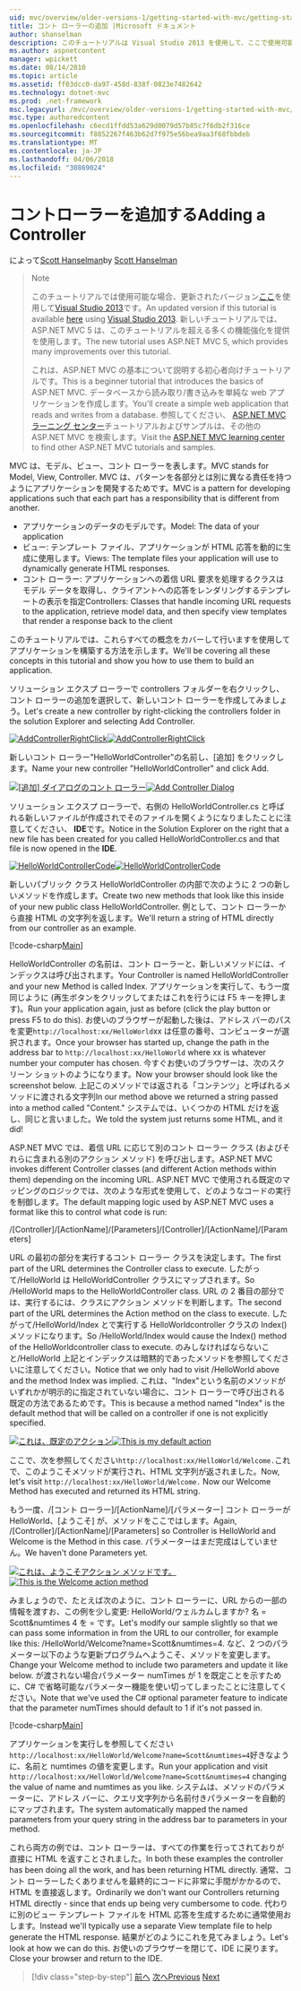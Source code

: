 ```yaml
---
uid: mvc/overview/older-versions-1/getting-started-with-mvc/getting-started-with-mvc-part2
title: コント ローラーの追加 |Microsoft ドキュメント
author: shanselman
description: このチュートリアルは Visual Studio 2013 を使用して、ここで使用可能な場合は、更新されたバージョンです。 新しいチュートリアルを使用して ASP.NET MVC 5 は、t に対して多くの機能強化を提供しています.
ms.author: aspnetcontent
manager: wpickett
ms.date: 08/14/2010
ms.topic: article
ms.assetid: ff03dcc0-da97-458d-838f-0823e7482642
ms.technology: dotnet-mvc
ms.prod: .net-framework
msc.legacyurl: /mvc/overview/older-versions-1/getting-started-with-mvc/getting-started-with-mvc-part2
msc.type: authoredcontent
ms.openlocfilehash: c6ecd1ffdd53a629d0079d57b85c7f6db2f316ce
ms.sourcegitcommit: f8852267f463b62d7f975e56bea9aa3f68fbbdeb
ms.translationtype: MT
ms.contentlocale: ja-JP
ms.lasthandoff: 04/06/2018
ms.locfileid: "30869024"
---
```

<a name="adding-a-controller"></a><span data-ttu-id="f3378-104">コントローラーを追加する</span><span class="sxs-lookup"><span data-stu-id="f3378-104">Adding a Controller</span></span>
====================
<span data-ttu-id="f3378-105">によって[Scott Hanselman](https://github.com/shanselman)</span><span class="sxs-lookup"><span data-stu-id="f3378-105">by [Scott Hanselman](https://github.com/shanselman)</span></span>

> > [!NOTE]
> > <span data-ttu-id="f3378-106">このチュートリアルでは使用可能な場合、更新されたバージョン[ここ](../../getting-started/introduction/getting-started.md)を使用して[Visual Studio 2013](https://www.microsoft.com/visualstudio/eng/2013-downloads)です。</span><span class="sxs-lookup"><span data-stu-id="f3378-106">An updated version if this tutorial is available [here](../../getting-started/introduction/getting-started.md) using [Visual Studio 2013](https://www.microsoft.com/visualstudio/eng/2013-downloads).</span></span> <span data-ttu-id="f3378-107">新しいチュートリアルでは、ASP.NET MVC 5 は、このチュートリアルを超える多くの機能強化を提供を使用します。</span><span class="sxs-lookup"><span data-stu-id="f3378-107">The new tutorial uses ASP.NET MVC 5, which provides many improvements over this tutorial.</span></span>
> 
> 
> <span data-ttu-id="f3378-108">これは、ASP.NET MVC の基本について説明する初心者向けチュートリアルです。</span><span class="sxs-lookup"><span data-stu-id="f3378-108">This is a beginner tutorial that introduces the basics of ASP.NET MVC.</span></span> <span data-ttu-id="f3378-109">データベースから読み取り/書き込みを単純な web アプリケーションを作成します。</span><span class="sxs-lookup"><span data-stu-id="f3378-109">You'll create a simple web application that reads and writes from a database.</span></span> <span data-ttu-id="f3378-110">参照してください、 [ASP.NET MVC ラーニング センター](../../../index.md)チュートリアルおよびサンプルは、その他の ASP.NET MVC を検索します。</span><span class="sxs-lookup"><span data-stu-id="f3378-110">Visit the [ASP.NET MVC learning center](../../../index.md) to find other ASP.NET MVC tutorials and samples.</span></span>


<span data-ttu-id="f3378-111">MVC は、モデル、ビュー、コント ローラーを表します。</span><span class="sxs-lookup"><span data-stu-id="f3378-111">MVC stands for Model, View, Controller.</span></span> <span data-ttu-id="f3378-112">MVC は、パターンを各部分とは別に異なる責任を持つようにアプリケーションを開発するためです。</span><span class="sxs-lookup"><span data-stu-id="f3378-112">MVC is a pattern for developing applications such that each part has a responsibility that is different from another.</span></span>

- <span data-ttu-id="f3378-113">アプリケーションのデータのモデルです。</span><span class="sxs-lookup"><span data-stu-id="f3378-113">Model: The data of your application</span></span>
- <span data-ttu-id="f3378-114">ビュー: テンプレート ファイル、アプリケーションが HTML 応答を動的に生成に使用します。</span><span class="sxs-lookup"><span data-stu-id="f3378-114">Views: The template files your application will use to dynamically generate HTML responses.</span></span>
- <span data-ttu-id="f3378-115">コント ローラー: アプリケーションへの着信 URL 要求を処理するクラスはモデル データを取得し、クライアントへの応答をレンダリングするテンプレートの表示を指定</span><span class="sxs-lookup"><span data-stu-id="f3378-115">Controllers: Classes that handle incoming URL requests to the application, retrieve model data, and then specify view templates that render a response back to the client</span></span>

<span data-ttu-id="f3378-116">このチュートリアルでは、これらすべての概念をカバーして行いますを使用してアプリケーションを構築する方法を示します。</span><span class="sxs-lookup"><span data-stu-id="f3378-116">We'll be covering all these concepts in this tutorial and show you how to use them to build an application.</span></span>

<span data-ttu-id="f3378-117">ソリューション エクスプ ローラーで controllers フォルダーを右クリックし、コント ローラーの追加を選択して、新しいコント ローラーを作成してみましょう。</span><span class="sxs-lookup"><span data-stu-id="f3378-117">Let's create a new controller by right-clicking the controllers folder in the solution Explorer and selecting Add Controller.</span></span>

<span data-ttu-id="f3378-118">[![AddControllerRightClick](getting-started-with-mvc-part2/_static/image2.png)](getting-started-with-mvc-part2/_static/image1.png)</span><span class="sxs-lookup"><span data-stu-id="f3378-118">[![AddControllerRightClick](getting-started-with-mvc-part2/_static/image2.png)](getting-started-with-mvc-part2/_static/image1.png)</span></span>

<span data-ttu-id="f3378-119">新しいコント ローラー"HelloWorldController"の名前し、[追加] をクリックします。</span><span class="sxs-lookup"><span data-stu-id="f3378-119">Name your new controller "HelloWorldController" and click Add.</span></span>

<span data-ttu-id="f3378-120">[![[追加] ダイアログのコント ローラー](getting-started-with-mvc-part2/_static/image4.png)](getting-started-with-mvc-part2/_static/image3.png)</span><span class="sxs-lookup"><span data-stu-id="f3378-120">[![Add Controller Dialog](getting-started-with-mvc-part2/_static/image4.png)](getting-started-with-mvc-part2/_static/image3.png)</span></span>

<span data-ttu-id="f3378-121">ソリューション エクスプ ローラーで、右側の HelloWorldController.cs と呼ばれる新しいファイルが作成されでそのファイルを開くようになりましたことに注意してください、 **IDE**です。</span><span class="sxs-lookup"><span data-stu-id="f3378-121">Notice in the Solution Explorer on the right that a new file has been created for you called HelloWorldController.cs and that file is now opened in the **IDE**.</span></span>

<span data-ttu-id="f3378-122">[![HelloWorldControllerCode](getting-started-with-mvc-part2/_static/image6.png)](getting-started-with-mvc-part2/_static/image5.png)</span><span class="sxs-lookup"><span data-stu-id="f3378-122">[![HelloWorldControllerCode](getting-started-with-mvc-part2/_static/image6.png)](getting-started-with-mvc-part2/_static/image5.png)</span></span>

<span data-ttu-id="f3378-123">新しいパブリック クラス HelloWorldController の内部で次のように 2 つの新しいメソッドを作成します。</span><span class="sxs-lookup"><span data-stu-id="f3378-123">Create two new methods that look like this inside of your new public class HelloWorldController.</span></span> <span data-ttu-id="f3378-124">例として、コント ローラーから直接 HTML の文字列を返します。</span><span class="sxs-lookup"><span data-stu-id="f3378-124">We'll return a string of HTML directly from our controller as an example.</span></span>

[!code-csharp[Main](getting-started-with-mvc-part2/samples/sample1.cs)]

<span data-ttu-id="f3378-125">HelloWorldController の名前は、コント ローラーと、新しいメソッドには、インデックスは呼び出されます。</span><span class="sxs-lookup"><span data-stu-id="f3378-125">Your Controller is named HelloWorldController and your new Method is called Index.</span></span> <span data-ttu-id="f3378-126">アプリケーションを実行して、もう一度同じように (再生ボタンをクリックしてまたはこれを行うには F5 キーを押します)。</span><span class="sxs-lookup"><span data-stu-id="f3378-126">Run your application again, just as before (click the play button or press F5 to do this).</span></span> <span data-ttu-id="f3378-127">お使いのブラウザーが起動した後は、アドレス バーのパスを変更`http://localhost:xx/HelloWorld`xx は任意の番号、コンピューターが選択されます。</span><span class="sxs-lookup"><span data-stu-id="f3378-127">Once your browser has started up, change the path in the address bar to `http://localhost:xx/HelloWorld` where xx is whatever number your computer has chosen.</span></span> <span data-ttu-id="f3378-128">今すぐお使いのブラウザーは、次のスクリーン ショットのようになります。</span><span class="sxs-lookup"><span data-stu-id="f3378-128">Now your browser should look like the screenshot below.</span></span> <span data-ttu-id="f3378-129">上記このメソッドでは返される「コンテンツ」と呼ばれるメソッドに渡される文字列</span><span class="sxs-lookup"><span data-stu-id="f3378-129">In our method above we returned a string passed into a method called "Content."</span></span> <span data-ttu-id="f3378-130">システムでは、いくつかの HTML だけを返し、同じと言いました。</span><span class="sxs-lookup"><span data-stu-id="f3378-130">We told the system just returns some HTML, and it did!</span></span>

<span data-ttu-id="f3378-131">ASP.NET MVC では、着信 URL に応じて別のコント ローラー クラス (およびそれらに含まれる別のアクション メソッド) を呼び出します。</span><span class="sxs-lookup"><span data-stu-id="f3378-131">ASP.NET MVC invokes different Controller classes (and different Action methods within them) depending on the incoming URL.</span></span> <span data-ttu-id="f3378-132">ASP.NET MVC で使用される既定のマッピングのロジックでは、次のような形式を使用して、どのようなコードの実行を制御します。</span><span class="sxs-lookup"><span data-stu-id="f3378-132">The default mapping logic used by ASP.NET MVC uses a format like this to control what code is run:</span></span>

<span data-ttu-id="f3378-133">/[Controller]/[ActionName]/[Parameters]</span><span class="sxs-lookup"><span data-stu-id="f3378-133">/[Controller]/[ActionName]/[Parameters]</span></span>

<span data-ttu-id="f3378-134">URL の最初の部分を実行するコント ローラー クラスを決定します。</span><span class="sxs-lookup"><span data-stu-id="f3378-134">The first part of the URL determines the Controller class to execute.</span></span> <span data-ttu-id="f3378-135">したがって/HelloWorld は HelloWorldController クラスにマップされます。</span><span class="sxs-lookup"><span data-stu-id="f3378-135">So /HelloWorld maps to the HelloWorldController class.</span></span> <span data-ttu-id="f3378-136">URL の 2 番目の部分では、実行するには、クラスにアクション メソッドを判断します。</span><span class="sxs-lookup"><span data-stu-id="f3378-136">The second part of the URL determines the Action method on the class to execute.</span></span> <span data-ttu-id="f3378-137">したがって/HelloWorld/Index とで実行する HelloWorldcontroller クラスの Index() メソッドになります。</span><span class="sxs-lookup"><span data-stu-id="f3378-137">So /HelloWorld/Index would cause the Index() method of the HelloWorldcontroller class to execute.</span></span> <span data-ttu-id="f3378-138">のみしなければならないこと/HelloWorld 上記とインデックスは暗黙的であったメソッドを参照してくださいに注意してください。</span><span class="sxs-lookup"><span data-stu-id="f3378-138">Notice that we only had to visit /HelloWorld above and the method Index was implied.</span></span> <span data-ttu-id="f3378-139">これは、"Index"という名前のメソッドがいずれかが明示的に指定されていない場合に、コント ローラーで呼び出される既定の方法であるためです。</span><span class="sxs-lookup"><span data-stu-id="f3378-139">This is because a method named "Index" is the default method that will be called on a controller if one is not explicitly specified.</span></span>

<span data-ttu-id="f3378-140">[![これは、既定のアクション](getting-started-with-mvc-part2/_static/image8.png)](getting-started-with-mvc-part2/_static/image7.png)</span><span class="sxs-lookup"><span data-stu-id="f3378-140">[![This is my default action](getting-started-with-mvc-part2/_static/image8.png)](getting-started-with-mvc-part2/_static/image7.png)</span></span>

<span data-ttu-id="f3378-141">ここで、次を参照してください`http://localhost:xx/HelloWorld/Welcome.`これで、このようこそメソッドが実行され、HTML 文字列が返されました。</span><span class="sxs-lookup"><span data-stu-id="f3378-141">Now, let's visit `http://localhost:xx/HelloWorld/Welcome.` Now our Welcome Method has executed and returned its HTML string.</span></span>

<span data-ttu-id="f3378-142">もう一度、/[コント ローラー]/[ActionName]/[パラメーター] コント ローラーが HelloWorld、[ようこそ] が、メソッドをここではします。</span><span class="sxs-lookup"><span data-stu-id="f3378-142">Again, /[Controller]/[ActionName]/[Parameters] so Controller is HelloWorld and Welcome is the Method in this case.</span></span> <span data-ttu-id="f3378-143">パラメーターはまだ完成はしていません。</span><span class="sxs-lookup"><span data-stu-id="f3378-143">We haven't done Parameters yet.</span></span>

<span data-ttu-id="f3378-144">[![これは、ようこそアクション メソッドです。](getting-started-with-mvc-part2/_static/image10.png)](getting-started-with-mvc-part2/_static/image9.png)</span><span class="sxs-lookup"><span data-stu-id="f3378-144">[![This is the Welcome action method](getting-started-with-mvc-part2/_static/image10.png)](getting-started-with-mvc-part2/_static/image9.png)</span></span>

<span data-ttu-id="f3378-145">みましょうので、たとえば次のように、コント ローラーに、URL からの一部の情報を渡すお、この例を少し変更: HelloWorld/ウェルカムしますか? 名 = Scott&amp;numtimes 4 を = です。</span><span class="sxs-lookup"><span data-stu-id="f3378-145">Let's modify our sample slightly so that we can pass some information in from the URL to our controller, for example like this: /HelloWorld/Welcome?name=Scott&amp;numtimes=4.</span></span> <span data-ttu-id="f3378-146">など、2 つのパラメーター以下のような更新プログラムへようこそ、メソッドを変更します。</span><span class="sxs-lookup"><span data-stu-id="f3378-146">Change your Welcome method to include two parameters and update it like below.</span></span> <span data-ttu-id="f3378-147">が渡されない場合パラメーター numTimes が 1 を既定ことを示すために、C# で省略可能なパラメーター機能を使い切ってしまったことに注意してください。</span><span class="sxs-lookup"><span data-stu-id="f3378-147">Note that we've used the C# optional parameter feature to indicate that the parameter numTimes should default to 1 if it's not passed in.</span></span>

[!code-csharp[Main](getting-started-with-mvc-part2/samples/sample2.cs)]

<span data-ttu-id="f3378-148">アプリケーションを実行しを参照してください`http://localhost:xx/HelloWorld/Welcome?name=Scott&numtimes=4`好きなように、名前と numtimes の値を変更します。</span><span class="sxs-lookup"><span data-stu-id="f3378-148">Run your application and visit `http://localhost:xx/HelloWorld/Welcome?name=Scott&numtimes=4` changing the value of name and numtimes as you like.</span></span> <span data-ttu-id="f3378-149">システムは、メソッドのパラメーターに、アドレス バーに、クエリ文字列から名前付きパラメーターを自動的にマップされます。</span><span class="sxs-lookup"><span data-stu-id="f3378-149">The system automatically mapped the named parameters from your query string in the address bar to parameters in your method.</span></span>

<span data-ttu-id="f3378-150">これら両方の例では、コント ローラーは、すべての作業を行ってされておりが直接に HTML を返すことされました。</span><span class="sxs-lookup"><span data-stu-id="f3378-150">In both these examples the controller has been doing all the work, and has been returning HTML directly.</span></span> <span data-ttu-id="f3378-151">通常、コント ローラーしたくありませんを最終的にコードに非常に手間がかかるので、HTML を直接返します。</span><span class="sxs-lookup"><span data-stu-id="f3378-151">Ordinarily we don't want our Controllers returning HTML directly - since that ends up being very cumbersome to code.</span></span> <span data-ttu-id="f3378-152">代わりに別のビュー テンプレート ファイルを HTML 応答を生成するために通常使用おします。</span><span class="sxs-lookup"><span data-stu-id="f3378-152">Instead we'll typically use a separate View template file to help generate the HTML response.</span></span> <span data-ttu-id="f3378-153">結果がどのようにこれを見てみましょう。</span><span class="sxs-lookup"><span data-stu-id="f3378-153">Let's look at how we can do this.</span></span> <span data-ttu-id="f3378-154">お使いのブラウザーを閉じて、IDE に戻ります。</span><span class="sxs-lookup"><span data-stu-id="f3378-154">Close your browser and return to the IDE.</span></span>

> [!div class="step-by-step"]
> <span data-ttu-id="f3378-155">[前へ](getting-started-with-mvc-part1.md)
> [次へ](getting-started-with-mvc-part3.md)</span><span class="sxs-lookup"><span data-stu-id="f3378-155">[Previous](getting-started-with-mvc-part1.md)
[Next](getting-started-with-mvc-part3.md)</span></span>
